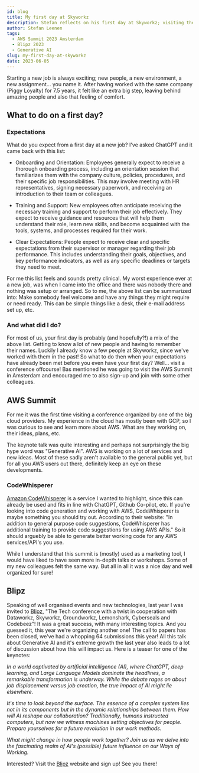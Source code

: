 ```yaml
---
id: blog
title: My first day at Skyworkz
description: Stefan reflects on his first day at Skyworkz; visiting the AWS Summit in Amsterdam and looking ahead to Blipz Conference.
author: Stefan Leenen
tags:
  - AWS Summit 2023 Amsterdam
  - Blipz 2023
  - Generative AI
slug: my-first-day-at-skyworkz
date: 2023-06-05
---
```


Starting a new job is always exciting; new people, a new environment, a new assignment... you name it. After having worked with the same company (Piggy Loyalty) for 7.5 years, it felt like an extra big step, leaving behind amazing people and also that feeling of comfort.

## What to do on a first day?
### Expectations

What do you expect from a first day at a new job? I've asked ChatGPT and it came back with this list:

* Onboarding and Orientation: Employees generally expect to receive a thorough onboarding process, including an orientation session that familiarizes them with the company culture, policies, procedures, and their specific job responsibilities. This may involve meeting with HR representatives, signing necessary paperwork, and receiving an introduction to their team or colleagues.

* Training and Support: New employees often anticipate receiving the necessary training and support to perform their job effectively. They expect to receive guidance and resources that will help them understand their role, learn new skills, and become acquainted with the tools, systems, and processes required for their work.

* Clear Expectations: People expect to receive clear and specific expectations from their supervisor or manager regarding their job performance. This includes understanding their goals, objectives, and key performance indicators, as well as any specific deadlines or targets they need to meet.

For me this list feels and sounds pretty clinical. My worst experience ever at a new job, was when I came into the office and there was nobody there and nothing was setup or arranged. So to me, the above list can be summarized into: Make somebody feel welcome and have any things they might require or need ready. This can be simple things like a desk, their e-mail address set up, etc.

### And what did I do?

For most of us, your first day is probably (and hopefully?!) a mix of the above list. Getting to know a lot of new people and having to remember their names. Luckily I already know a few people at Skyworkz, since we've worked with them in the past! So what to do then when your expectations have already been met before you even have your first day? Well... visit a conference offcourse! Bas mentioned he was going to visit the AWS Summit in Amsterdam and encouraged me to also sign-up and join with some other colleagues.

## AWS Summit
For me it was the first time visiting a conference organized by one of the big cloud providers. My experience in the cloud has mostly been with GCP, so I was curious to see and learn more about AWS. What are they working on, their ideas, plans, etc.

The keynote talk was quite interesting and perhaps not surprisingly the big hype word was "Generative AI". AWS is working on a lot of services and new ideas. Most of these sadly aren't available to the general public yet, but for all you AWS users out there, definitely keep an eye on these developments.

### CodeWhisperer
[Amazon CodeWhisperer](https://aws.amazon.com/codewhisperer/) is a service I wanted to highlight, since this can already be used and fits in line with ChatGPT, Github Co-pilot, etc. If you're looking into code generation and working with AWS, CodeWhisperer is maybe something you should try out. According to their website: "In addition to general purpose code suggestions, CodeWhisperer has additional training to provide code suggestions for using AWS APIs." So it should arguebly be able to generate better working code for any AWS services/API's you use.

While I understand that this summit is (mostly) used as a marketing tool, I would have liked to have seen more in-depth talks or workshops. Some of my new colleagues felt the same way. But all in all it was a nice day and well organized for sure!


## Blipz

Speaking of well organised events and new technologies, last year I was invited to [Blipz](https://www.blipz.io/), "The Tech conference with a twist
in cooperation with Dataworkz, Skyworkz, Groundworkz, Lemonshark, Cyberseals and Codebeez"! It was a great success, with many interesting topics. And you guessed it, this year we're organizing another one! The call to papers has been closed, we've had a whopping 64 submissions this year! All this talk about Generative AI and it's extreme growth the last year also leads to a lot of discussion about how this will impact us. Here is a teaser for one of the keynotes:


*In a world captivated by artificial intelligence (AI), where ChatGPT, deep learning, and Large Language Models dominate the headlines, a remarkable transformation is underway. While the debate rages on about job displacement versus job creation, the true impact of AI might lie elsewhere.*

*It's time to look beyond the surface. The essence of a complex system lies not in its components but in the dynamic relationships between them. How will AI reshape our collaboration? Traditionally, humans instructed computers, but now we witness machines setting objectives for people. Prepare yourselves for a future revolution in our work methods.*

*What might change in how people work together? Join us as we delve into the fascinating realm of AI's (possible) future influence on our Ways of Working.*



Interested? Visit the [Blipz](https://www.blipz.io/) website and sign up! See you there!